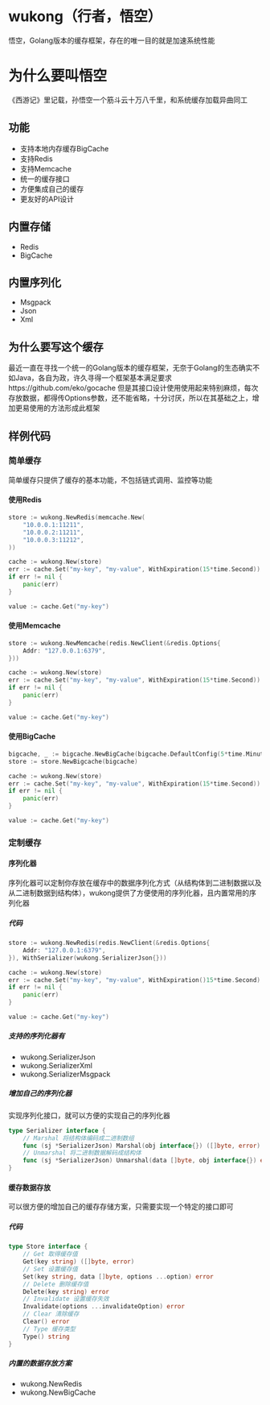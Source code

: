 # wukong（行者，悟空）
悟空，Golang版本的缓存框架，存在的唯一目的就是加速系统性能


# 为什么要叫悟空
《西游记》里记载，孙悟空一个筋斗云十万八千里，和系统缓存加载异曲同工


## 功能
- 支持本地内存缓存BigCache
- 支持Redis
- 支持Memcache
- 统一的缓存接口
- 方便集成自己的缓存
- 更友好的API设计


## 内置存储
- Redis
- BigCache


## 内置序列化
- Msgpack
- Json
- Xml


## 为什么要写这个缓存
最近一直在寻找一个统一的Golang版本的缓存框架，无奈于Golang的生态确实不如Java，各自为政，许久寻得一个框架基本满足要求https://github.com/eko/gocache
但是其接口设计使用使用起来特别麻烦，每次存放数据，都得传Options参数，还不能省略，十分讨厌，所以在其基础之上，增加更易使用的方法形成此框架


## 样例代码
### 简单缓存
简单缓存只提供了缓存的基本功能，不包括链式调用、监控等功能

#### 使用Redis
```go
store := wukong.NewRedis(memcache.New(
	"10.0.0.1:11211", 
	"10.0.0.2:11211", 
	"10.0.0.3:11212",
))

cache := wukong.New(store)
err := cache.Set("my-key", "my-value", WithExpiration(15*time.Second))
if err != nil {
    panic(err)
}

value := cache.Get("my-key")
```

#### 使用Memcache
```go
store := wukong.NewMemcache(redis.NewClient(&redis.Options{
	Addr: "127.0.0.1:6379",
}))

cache := wukong.New(store)
err := cache.Set("my-key", "my-value", WithExpiration(15*time.Second))
if err != nil {
    panic(err)
}

value := cache.Get("my-key")
```

#### 使用BigCache
```go
bigcache, _ := bigcache.NewBigCache(bigcache.DefaultConfig(5*time.Minute))
store := store.NewBigcache(bigcache)

cache := wukong.New(store)
err := cache.Set("my-key", "my-value", WithExpiration(15*time.Second))
if err != nil {
    panic(err)
}

value := cache.Get("my-key")
```

### 定制缓存

#### 序列化器
序列化器可以定制你存放在缓存中的数据序列化方式（从结构体到二进制数据以及从二进制数据到结构体），wukong提供了方便使用的序列化器，且内置常用的序列化器

##### 代码
```go
store := wukong.NewRedis(redis.NewClient(&redis.Options{
	Addr: "127.0.0.1:6379",
}), WithSerializer(wukong.SerializerJson{}))

cache := wukong.New(store)
err := cache.Set("my-key", "my-value", WithExpiration()15*time.Second)
if err != nil {
    panic(err)
}

value := cache.Get("my-key")
```

##### 支持的序列化器有
- wukong.SerializerJson
- wukong.SerializerXml
- wukong.SerializerMsgpack

##### 增加自己的序列化器
实现序列化接口，就可以方便的实现自己的序列化器
```go
type Serializer interface {
	// Marshal 将结构体编码成二进制数组
	func (sj *SerializerJson) Marshal(obj interface{}) ([]byte, error)
	// Unmarshal 将二进制数据解码成结构体
	func (sj *SerializerJson) Unmarshal(data []byte, obj interface{}) error
}
```

#### 缓存数据存放
可以很方便的增加自己的缓存存储方案，只需要实现一个特定的接口即可

##### 代码
```go
type Store interface {
	// Get 取得缓存值
	Get(key string) ([]byte, error)
	// Set 设置缓存值
	Set(key string, data []byte, options ...option) error
	// Delete 删除缓存值
	Delete(key string) error
	// Invalidate 设置缓存失效
	Invalidate(options ...invalidateOption) error
	// Clear 清除缓存
	Clear() error
	// Type 缓存类型
	Type() string
}
```

##### 内置的数据存放方案
- wukong.NewRedis
- wukong.NewBigCache

